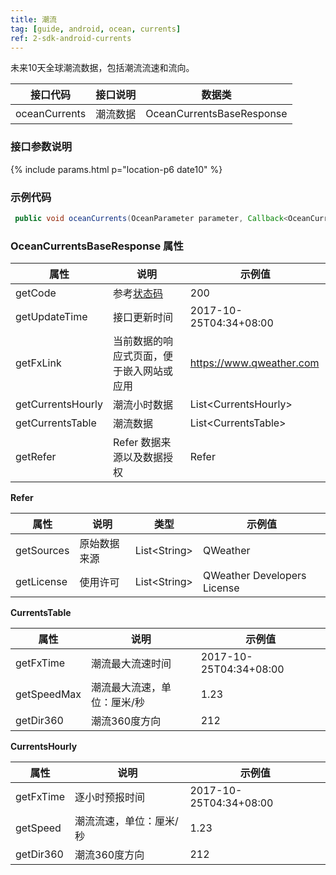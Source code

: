 ```yaml
---
title: 潮流
tag: [guide, android, ocean, currents]
ref: 2-sdk-android-currents
---
```


未来10天全球潮流数据，包括潮流流速和流向。

| 接口代码| 接口说明          | 数据类  |
| -------- | ---------------- | ------- |
| oceanCurrents | 潮流数据  | OceanCurrentsBaseResponse |

### 接口参数说明

{% include params.html p="location-p6 date10" %}

### 示例代码

```java
 public void oceanCurrents(OceanParameter parameter, Callback<OceanCurrentsBaseResponse> callback);
```

### OceanCurrentsBaseResponse 属性

| 属性            | 说明     | 示例值                    |
| --------------- | -------- | ---------------------- |
| getCode         | 参考[状态码](/docs/resource/status-code/)  | 200        |
| getUpdateTime | 接口更新时间 | 2017-10-25T04:34+08:00      |
| getFxLink | 当前数据的响应式页面，便于嵌入网站或应用  | https://www.qweather.com |
| getCurrentsHourly | 潮流小时数据 | List\<CurrentsHourly> |
| getCurrentsTable| 潮流数据 | List\<CurrentsTable> |
| getRefer         | Refer 数据来源以及数据授权 | Refer  |

**Refer**

| 属性        | 说明        | 类型                | 示例值        |
| ---------- | ----------- | ------------------ | ------------ |
| getSources | 原始数据来源  | List&lt;String&gt; | QWeather     |
| getLicense | 使用许可      | List&lt;String&gt; | QWeather Developers License |


**CurrentsTable**

| 属性         | 说明                                                                    | 示例值               |
| ------------ | ----------------------------------------------------- | -------------------- |
| getFxTime      | 潮流最大流速时间                                 | 2017-10-25T04:34+08:00|
| getSpeedMax        | 潮流最大流速，单位：厘米/秒              | 1.23            |
| getDir360       | 潮流360度方向                              |    212    |

**CurrentsHourly**

| 属性         | 说明                                                                    | 示例值               |
| ------------ | ----------------------------------------------------- | -------------------- |
| getFxTime      | 逐小时预报时间                                 | 2017-10-25T04:34+08:00|
| getSpeed        | 潮流流速，单位：厘米/秒              | 1.23            |
| getDir360       | 潮流360度方向                              |    212    |


